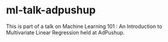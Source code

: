 # ml-talk-adpushup
This is part of a talk on Machine Learning 101 : An Introduction to Multivariate Linear Regression held at AdPushup.
